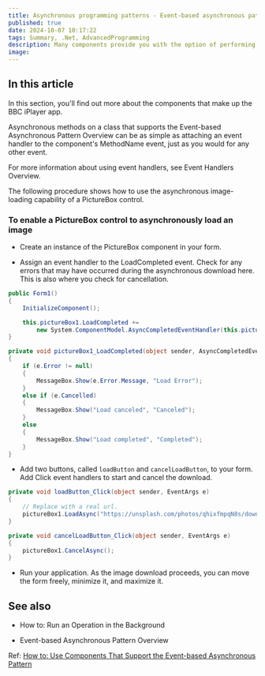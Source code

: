 ```yaml
---
title: Asynchronous programming patterns - Event-based asynchronous pattern (EAP) - Use components that support the EAP
published: true
date: 2024-10-07 10:17:22
tags: Summary, .Net, AdvancedProgramming
description: Many components provide you with the option of performing their work asynchronously. The SoundPlayer and PictureBox components, for example, enable you to load sounds and images "in the background" while your main thread continues running without interruption.
image:
---
```


## In this article

In this section, you'll find out more about the components that make up the BBC iPlayer app.

Asynchronous methods on a class that supports the Event-based Asynchronous Pattern Overview can be as simple as attaching an event handler to the component's MethodName event, just as you would for any other event.

For more information about using event handlers, see Event Handlers Overview.

The following procedure shows how to use the asynchronous image-loading capability of a PictureBox control.

### To enable a PictureBox control to asynchronously load an image

- Create an instance of the PictureBox component in your form.

- Assign an event handler to the LoadCompleted event.
Check for any errors that may have occurred during the asynchronous download here. This is also where you check for cancellation.

```csharp
public Form1()
{
    InitializeComponent();

    this.pictureBox1.LoadCompleted +=
        new System.ComponentModel.AsyncCompletedEventHandler(this.pictureBox1_LoadCompleted);
}
```

```csharp
private void pictureBox1_LoadCompleted(object sender, AsyncCompletedEventArgs e)
{
    if (e.Error != null)
    {
        MessageBox.Show(e.Error.Message, "Load Error");
    }
    else if (e.Cancelled)
    {
        MessageBox.Show("Load canceled", "Canceled");
    }
    else
    {
        MessageBox.Show("Load completed", "Completed");
    }
}
```

- Add two buttons, called ```loadButton``` and ```cancelLoadButton```, to your form. Add Click event handlers to start and cancel the download.

```csharp
private void loadButton_Click(object sender, EventArgs e)
{
    // Replace with a real url.
    pictureBox1.LoadAsync("https://unsplash.com/photos/qhixfmpqN8s/download?force=true&w=1920");
}
```

```csharp
private void cancelLoadButton_Click(object sender, EventArgs e)
{
    pictureBox1.CancelAsync();
}
```

- Run your application.
As the image download proceeds, you can move the form freely, minimize it, and maximize it.

## See also

- How to: Run an Operation in the Background

- Event-based Asynchronous Pattern Overview

Ref: [How to: Use Components That Support the Event-based Asynchronous Pattern](https://learn.microsoft.com/en-us/dotnet/standard/asynchronous-programming-patterns/how-to-use-components-that-support-the-event-based-asynchronous-pattern)